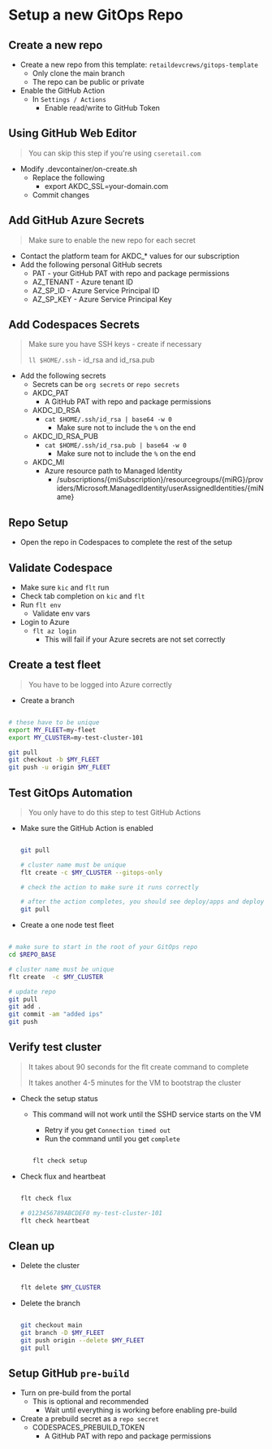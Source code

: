 # Setup a new GitOps Repo

## Create a new repo

- Create a new repo from this template: `retaildevcrews/gitops-template`
  - Only clone the main branch
  - The repo can be public or private
- Enable the GitHub Action
  - In `Settings / Actions`
    - Enable read/write to GitHub Token

## Using GitHub Web Editor

> You can skip this step if you're using `cseretail.com`

- Modify .devcontainer/on-create.sh
  - Replace the following
    - export AKDC_SSL=your-domain.com
  - Commit changes

## Add GitHub Azure Secrets

> Make sure to enable the new repo for each secret

- Contact the platform team for AKDC_* values for our subscription
- Add the following personal GitHub secrets
  - PAT         - your GitHub PAT with repo and package permissions
  - AZ_TENANT - Azure tenant ID
  - AZ_SP_ID  - Azure Service Principal ID
  - AZ_SP_KEY - Azure Service Principal Key

## Add Codespaces Secrets

> Make sure you have SSH keys - create if necessary
>
> `ll $HOME/.ssh` - id_rsa and id_rsa.pub

- Add the following secrets
  - Secrets can be `org secrets` or `repo secrets`
  - AKDC_PAT
    - A GitHub PAT with repo and package permissions
  - AKDC_ID_RSA
    - `cat $HOME/.ssh/id_rsa | base64 -w 0`
      - Make sure not to include the `%` on the end
  - AKDC_ID_RSA_PUB
    - `cat $HOME/.ssh/id_rsa.pub | base64 -w 0`
      - Make sure not to include the `%` on the end
  - AKDC_MI
    - Azure resource path to Managed Identity
      - /subscriptions/{miSubscription}/resourcegroups/{miRG}/providers/Microsoft.ManagedIdentity/userAssignedIdentities/{miName}

## Repo Setup

- Open the repo in Codespaces to complete the rest of the setup

## Validate Codespace

- Make sure `kic` and `flt` run
- Check tab completion on `kic` and `flt`
- Run `flt env`
  - Validate env vars
- Login to Azure
  - `flt az login`
    - This will fail if your Azure secrets are not set correctly

## Create a test fleet

> You have to be logged into Azure correctly

- Create a branch

```bash

# these have to be unique
export MY_FLEET=my-fleet
export MY_CLUSTER=my-test-cluster-101

git pull
git checkout -b $MY_FLEET
git push -u origin $MY_FLEET

```

## Test GitOps Automation

> You only have to do this step to test GitHub Actions

- Make sure the GitHub Action is enabled

  ```bash

  git pull

  # cluster name must be unique
  flt create -c $MY_CLUSTER --gitops-only

  # check the action to make sure it runs correctly

  # after the action completes, you should see deploy/apps and deploy/bootstrap files created
  git pull

  ```

- Create a one node test fleet

```bash

# make sure to start in the root of your GitOps repo
cd $REPO_BASE

# cluster name must be unique
flt create  -c $MY_CLUSTER

# update repo
git pull
git add .
git commit -am "added ips"
git push

```

## Verify test cluster

> It takes about 90 seconds for the flt create command to complete
>
> It takes another 4-5 minutes for the VM to bootstrap the cluster

- Check the setup status
  - This command will not work until the SSHD service starts on the VM
    - Retry if you get `Connection timed out`
    - Run the command until you get `complete`

    ```bash

    flt check setup

    ```

- Check flux and heartbeat

  ```bash

  flt check flux

  # 0123456789ABCDEF0 my-test-cluster-101
  flt check heartbeat

  ```

## Clean up

- Delete the cluster

  ```bash

  flt delete $MY_CLUSTER

  ```

- Delete the branch

  ```bash

  git checkout main
  git branch -D $MY_FLEET
  git push origin --delete $MY_FLEET
  git pull

  ```

## Setup GitHub `pre-build`

- Turn on pre-build from the portal
  - This is optional and recommended
    - Wait until everything is working before enabling pre-build
- Create a prebuild secret as a `repo secret`
  - CODESPACES_PREBUILD_TOKEN
    - A GitHub PAT with repo and package permissions

